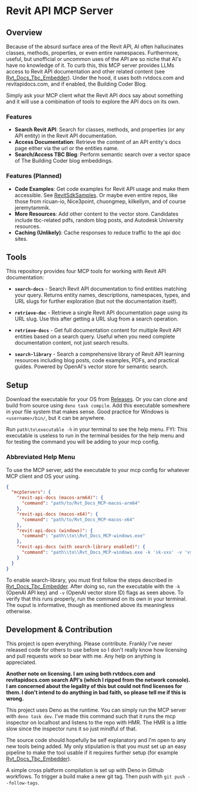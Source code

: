# Revit API MCP Server

## Overview

Because of the absurd surface area of the Revit API, AI often hallucinates
classes, methods, properties, or even entire namespaces. Furthermore, useful,
but unofficial or uncommon uses of the API are so niche that AI's have no
knowledge of it. To curb this, this MCP server provides LLMs access to Revit API
documentation and other related content (see
[Rvt_Docs_Tbc_Embedder](https://github.com/kaitpw/Rvt_Docs_TBC_Embedder)). Under
the hood, it uses both rvtdocs.com and revitapidocs.com, and if enabled, the
Building Coder Blog.

Simply ask your MCP client what the Revit API docs say about something and it
will use a combination of tools to explore the API docs on its own.

### Features

- **Search Revit API**: Search for classes, methods, and properties (or any API
  entity) in the Revit API documentation.
- **Access Documentation**: Retrieve the content of an API entity's docs page
  either via the url or the entities name.
- **Search/Access TBC Blog**: Perform semantic search over a vector space of The
  Building Coder blog embeddings.

### Features (Planned)

- **Code Examples**: Get code examples for Revit API usage and make them
  accessible. See
  [RevitSdkSamples](https://github.com/jeremytammik/RevitSdkSamples). Or maybe
  even entire repos, like those from ricuan-io, Nice3point, chuongmep, kilkellym, and of
  course jeremytammik.
- **More Resources**: Add other content to the vector store. Candidates include
  tbc-related pdfs, random blog posts, and Autodesk University resources.
- **Caching (Unlikely)**: Cache responses to reduce traffic to the api doc
  sites.

## Tools

This repository provides four MCP tools for working with Revit API
documentation:

- **`search-docs`** - Search Revit API documentation to find entities matching
  your query. Returns entity names, descriptions, namespaces, types, and URL
  slugs for further exploration (but not the documentation itself).

- **`retrieve-doc`** - Retrieve a single Revit API documentation page using its
  URL slug. Use this after getting a URL slug from a search operation.

- **`retrieve-docs`** - Get full documentation content for multiple Revit API
  entities based on a search query. Useful when you need complete documentation
  content, not just search results.

- **`search-library`** - Search a comprehensive library of Revit API learning
  resources including blog posts, code examples, PDFs, and practical guides.
  Powered by OpenAI's vector store for semantic search.

## Setup

Download the executable for your OS from
[Releases](https://github.com/kaitpw/Rvt_Docs_MCP/releases). Or you can clone
and build from source using `deno task compile`. Add this executable somewhere
in your file system that makes sense. Good practice for Windows is
`<username>/bin/`, but it can be anywhere.

Run `path\to\executable -h` in your terminal to see the help menu. FYI: This
executable is useless to run in the terminal besides for the help menu and for
testing the command you will be adding to your mcp config.

### Abbreviated Help Menu

To use the MCP server, add the executable to your mcp config for whatever MCP
client and OS your using.

```json
{
  "mcpServers": {
    "revit-api-docs (macos-arm64)": {
      "command": "path/to/Rvt_Docs_MCP-macos-arm64"
    },
    "revit-api-docs (macos-x64)": {
      "command": "path/to/Rvt_Docs_MCP-macos-x64"
    },
    "revit-api-docs (windows)": {
      "command": "path\\to\\Rvt_Docs_MCP-windows.exe"
    },
    "revit-api-docs (with search-library enabled)": {
      "command": "path\\to\\Rvt_Docs_MCP-windows.exe -k 'sk-xxx' -v 'vs_xxx'"
    }
  }
}
```

To enable search-library, you must first follow the steps described in
[Rvt_Docs_Tbc_Embedder](https://github.com/kaitpw/Rvt_Docs_TBC_Embedder). After
doing so, run the executable with the `-k` (OpenAI API key) and `-v` (OpenAI
vector store ID) flags as seen above. To verify that this runs properly, run the
command on its own in your terminal. The ouput is informative, though as
mentioned above its meaningless otherwise.

## Development & Contribution

This project is open everything. Please contribute. Frankly I've never released
code for others to use before so I don't really know how licensing and pull
requests work so bear with me. Any help on anything is appreciated.

**Another note on licensing. I am using both rvtdocs.com and revitapidocs.com
search API's (which I ripped from the network console). I am concerned about the
legality of this but could not find licenses for them. I don't intend to do
anything in bad faith, so please tell me if this is wrong.**

This project uses Deno as the runtime. You can simply run the MCP server with
`deno task dev`. I've made this command such that it runs the mcp inspector on
localhost and listens to the repo with HMR. The HMR is a little slow since the
inspector runs it so just mindful of that.

The source code should hopefully be self explanatory and I'm open to any new
tools being added. My only stipulation is that you must set up an easy pipeline
to make the tool usable if it requires further setup (for example
[Rvt_Docs_Tbc_Embedder](https://github.com/kaitpw/Rvt_Docs_TBC_Embedder)).

A simple cross platform compilation is set up with Deno in Github workflows. To
trigger a build make a new git tag. Then push with `git push --follow-tags`.
